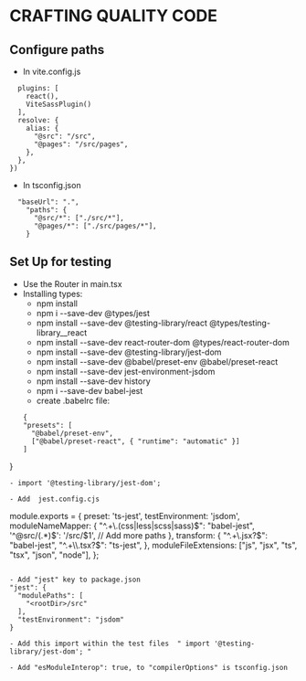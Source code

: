 # CRAFTING QUALITY CODE

## Configure paths
- In vite.config.js
``` export default defineConfig({
  plugins: [
    react(),
    ViteSassPlugin()
  ],
  resolve: {
    alias: {
      "@src": "/src",
      "@pages": "/src/pages",
    },
  },
})
```
- In tsconfig.json
```
  "baseUrl": ".",
    "paths": {
      "@src/*": ["./src/*"],
      "@pages/*": ["./src/pages/*"],
    }
```

## Set Up for testing
- Use the Router in main.tsx
- Installing types:
  - npm install
  - npm i --save-dev @types/jest
  - npm install --save-dev @testing-library/react @types/testing-library__react
  - npm install --save-dev react-router-dom @types/react-router-dom
  - npm install --save-dev @testing-library/jest-dom
  - npm install --save-dev @babel/preset-env @babel/preset-react
  - npm install --save-dev jest-environment-jsdom
  - npm install --save-dev history
  - npm i --save-dev babel-jest
  - create .babelrc file:
  ```
  {
  "presets": [
    "@babel/preset-env",
    ["@babel/preset-react", { "runtime": "automatic" }]
  ]
}
  ```
  - import '@testing-library/jest-dom';
  
  - Add  jest.config.cjs
  ```
  module.exports = {
    preset: 'ts-jest',
    testEnvironment: 'jsdom',
    moduleNameMapper: {
      "^.+\\.(css|less|scss|sass)$": "babel-jest",
      '^@src/(.*)$': '<rootDir>/src/$1', // Add more paths
    },
    transform: {
      "^.+\\.jsx?$": "babel-jest",
      "^.+\\.tsx?$": "ts-jest",
    },
    moduleFileExtensions: ["js", "jsx", "ts", "tsx", "json", "node"],
  };
  ```

  - Add "jest" key to package.json 
  "jest": {
    "modulePaths": [
      "<rootDir>/src"
    ],
    "testEnvironment": "jsdom"
  }

  - Add this import within the test files  " import '@testing-library/jest-dom'; "

  - Add "esModuleInterop": true, to "compilerOptions" is tsconfig.json


